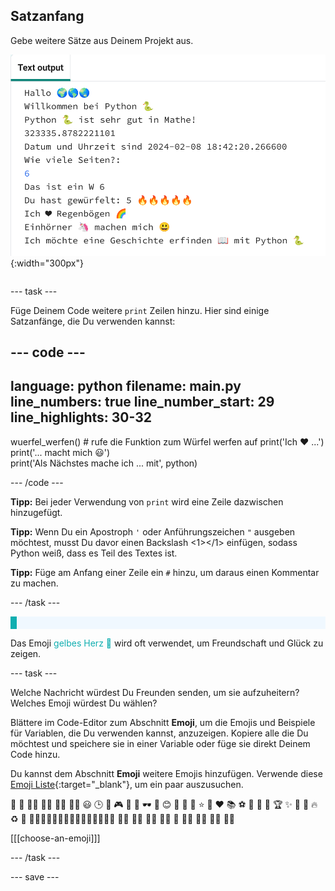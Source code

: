 ## Satzanfang

<div style="display: flex; flex-wrap: wrap">
<div style="flex-basis: 200px; flex-grow: 1; margin-right: 15px;">
Gebe weitere Sätze aus Deinem Projekt aus.
</div>
<div>

![Einige neue Zeilen im Ausgabebereich des Code-Editors mit Emoji- und Textsätzen.](images/sentence_starter.png){:width="300px"} 

</div>
</div>

--- task ---

Füge Deinem Code weitere `print` Zeilen hinzu. Hier sind einige Satzanfänge, die Du verwenden kannst:

--- code ---
---
language: python filename: main.py line_numbers: true line_number_start: 29
line_highlights: 30-32
---

wuerfel_werfen()  # rufe die Funktion zum Würfel werfen auf print('Ich ❤️ ...')   
print('... macht mich 😃')   
print('Als Nächstes mache ich ... mit', python)

--- /code ---

**Tipp:** Bei jeder Verwendung von `print` wird eine Zeile dazwischen hinzugefügt.

**Tipp:** Wenn Du ein Apostroph `'` oder Anführungszeichen `"` ausgeben möchtest, musst Du davor einen Backslash <1>\</1> einfügen, sodass Python weiß, dass es Teil des Textes ist.

**Tipp:** Füge am Anfang einer Zeile ein `#` hinzu, um daraus einen Kommentar zu machen.

--- /task ---

<p style="border-left: solid; border-width:10px; border-color: #0faeb0; background-color: aliceblue; padding: 10px;">

Das Emoji <span style="color: #0faeb0">gelbes Herz 💛</span> wird oft verwendet, um Freundschaft und Glück zu zeigen.</p>

--- task ---

Welche Nachricht würdest Du Freunden senden, um sie aufzuheitern? Welches Emoji würdest Du wählen?

Blättere im Code-Editor zum Abschnitt **Emoji**, um die Emojis und Beispiele für Variablen, die Du verwenden kannst, anzuzeigen. Kopiere alle die Du möchtest und speichere sie in einer Variable oder füge sie direkt Deinem Code hinzu.

Du kannst dem Abschnitt **Emoji** weitere Emojis hinzufügen. Verwende diese [Emoji Liste](https://unicode.org/emoji/charts/full-emoji-list.html){:target="_blank"}, um ein paar auszusuchen.

🎊 🙌 🙌🏼 🙌🏽 🙌🏾 🙌🏿 😃 🕒 🎨 🎮 🔬 🎉 🕶️ 🎲 😊 🦄 🚀 💯 ⭐ 💛 ❤️ 📚 ⚽ 🏏 🏀 🥋 🏆 ✨ 🥺 🌈 🔥 ♻️ 🌳 👩‍🦽👩🏼‍🦽👩🏽‍🦽👩🏾‍🦽👩🏿‍🦽🧘 🧘🏼 🧘🏽 🧘🏾 🧘🏿 🙋 🙋🏼 🙋🏽 🙋🏾 🙋🏿

[[[choose-an-emoji]]]

--- /task ---

--- save ---
